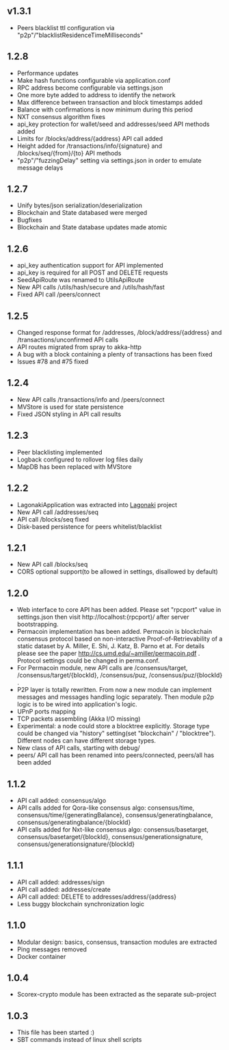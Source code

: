 **v1.3.1**
----------

* Peers blacklist ttl configuration via "p2p"/"blacklistResidenceTimeMilliseconds"

**1.2.8**
---------

* Performance updates
* Make hash functions configurable via application.conf
* RPC address become configurable via settings.json
* One more byte added to address to identify the network
* Max difference between transaction and block timestamps added 
* Balance with confirmations is now minimum during this period
* NXT consensus algorithm fixes
* api_key protection for wallet/seed and addresses/seed API methods added 
* Limits for /blocks/address/{address} API call added
* Height added for /transactions/info/{signature} and /blocks/seq/{from}/{to} API methods
* "p2p"/"fuzzingDelay" setting via settings.json in order to emulate message delays

**1.2.7**
---------

* Unify bytes/json serialization/deserialization
* Blockchain and State databased were merged
* Bugfixes
* Blockchain and State database updates made atomic

**1.2.6**
---------

* api_key authentication support for API implemented
* api_key is required for all POST and DELETE requests
* SeedApiRoute was renamed to UtilsApiRoute
* New API calls /utils/hash/secure and /utils/hash/fast
* Fixed API call /peers/connect

**1.2.5**
---------

* Changed response format for /addresses, /block/address/{address} and /transactions/unconfirmed API calls
* API routes migrated from spray to akka-http
* A bug with a block containing a plenty of transactions has been fixed
* Issues #78 and #75 fixed

**1.2.4**
---------

* New API calls /transactions/info and /peers/connect
* MVStore is used for state persistence
* Fixed JSON styling in API call results

**1.2.3**
---------

* Peer blacklisting implemented
* Logback configured to rollover log files daily
* MapDB has been replaced with MVStore

**1.2.2**
---------

* LagonakiApplication was extracted into [Lagonaki](https://github.com/ScorexProject/Lagonaki) project
* New API call /addresses/seq
* API call /blocks/seq fixed
* Disk-based persistence for peers whitelist/blacklist

**1.2.1**
---------

* New API call /blocks/seq
* CORS optional support(to be allowed in settings, disallowed by default)

**1.2.0**
---------

* Web interface to core API has been added. Please set "rpcport" value in settings.json then visit
   http://localhost:{rpcport}/ after server bootstrapping.
* Permacoin implementation has been added. Permacoin is blockchain consensus protocol based on
non-interactive Proof-of-Retrievability of a static dataset by A. Miller, E. Shi, J. Katz, B. Parno et at.
 For details please see the paper http://cs.umd.edu/~amiller/permacoin.pdf . Protocol settings could be changed
 in perma.conf.
* For Permacoin module, new API calls are /consensus/target, /consensus/target/{blockId},
 /consensus/puz, /consensus/puz/{blockId} .
* P2P layer is totally rewritten. From now a new module can implement messages and messages handling
logic separately. Then module p2p logic is to be wired into application's logic.
* UPnP ports mapping
* TCP packets assembling (Akka I/O missing)
* Experimental: a node could store a blocktree explicitly. Storage type could be changed via "history"
setting(set "blockchain" / "blocktree"). Different nodes can have different storage types.
* New class of API calls, starting with debug/
* peers/ API call has been renamed into peers/connected, peers/all has been added


**1.1.2**
---------

* API call added: consensus/algo
* API calls added for Qora-like consensus algo: consensus/time, consensus/time/{generatingBalance},
 consensus/generatingbalance, consensus/generatingbalance/{blockId}
* API calls added for Nxt-like consensus algo: consensus/basetarget, consensus/basetarget/{blockId},
  consensus/generationsignature, consensus/generationsignature/{blockId}

**1.1.1**
---------

* API call added: addresses/sign
* API call added: addresses/create
* API call added: DELETE to addresses/address/{address}
* Less buggy blockchain synchronization logic


**1.1.0**
----------

* Modular design: basics, consensus, transaction modules are extracted
* Ping messages removed
* Docker container


**1.0.4**
---------

* Scorex-crypto module has been extracted as the separate sub-project


**1.0.3**
---------

* This file has been started :)
* SBT commands instead of linux shell scripts